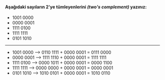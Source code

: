 #### Aşağıdaki sayıların 2'ye tümleyenlerini _(two's complement)_ yazınız:

* 1001 0000
* 0000 0001
* 1111 0100
* 1111 1111
* 0101 1010

*********************************************

* 1001 0000 --> 0110 1111 + 0000 0001 = 0111 0000
* 0000 0001 --> 1111 1110 + 0000 0001 = 1111 1111
* 1111 0100 --> 0000 1011 + 0000 0001 = 0000 1100
* 1111 1111 --> 0000 0000 + 0000 0001 = 0000 0001
* 0101 1010 --> 1010 0101 + 0000 0001 = 1010 0110
